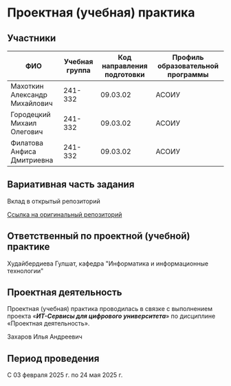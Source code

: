 # Проектная (учебная) практика

## Участники

| ФИО                           | Учебная группа | Код направления подготовки | Профиль образовательной программы |
|-------------------------------|----------------|----------------------------|-----------------------------------|
| Махоткин Александр Михайлович | 241-332        | 09.03.02                   | АСОИУ                             |
| Городецкий Михаил Олегович    | 241-332        | 09.03.02                   | АСОИУ                             |
| Филатова Анфиса Дмитриевна    | 241-332        | 09.03.02                   | АСОИУ                             |

## Вариативная часть задания
Вклад в открытый репозиторий

[Ссылка на оригинальный репозиторий]()
## Ответственный по проектной (учебной) практике
Худайбердиева Гулшат, кафедра "Информатика и информационные технологии"
## Проектная деятельность
Проектная (учебная) практика проводилась в связке с выполнением проекта «***ИТ-Сервисы для цифрового
университета***» по дисциплине «Проектная деятельность».

Захаров Илья Андреевич
## Период проведения
С 03 февраля 2025 г. по 24 мая 2025 г.


